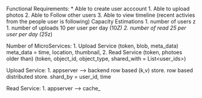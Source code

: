 Functional Requirements:
    *  Able to create user acccount
    1. Able to upload photos
    2. Able to Follow other users
    3. Able to view timeline (recent activies from the people user is following) 
Capacity Estimations
    1. number of users z
    1. number of uploads 10 per user per day (10*Z)
    2. number of read 25 per user per day (25*z) 

Number of MicroServices:
    1. Upload Service   (token, blob, meta_data) 
          meta_data = time, location, thumbnail, 
    2. Read Service (token, photoes older than) 
                    (token, object_id, object_type, shared_with = List<user_ids>)
                    

Upload Service:
    1. appserver --> backend row based (k,v) store. 
    row based distributed store.  shard_by = user_id, time
 
Read Service:
    1. appserver --> cache_
